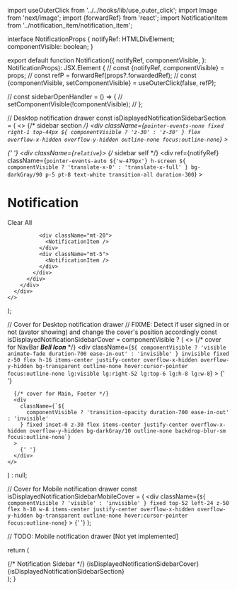 import useOuterClick from '../../hooks/lib/use_outer_click';
import Image from 'next/image';
import {forwardRef} from 'react';
import NotificationItem from '../notification_item/notification_item';

interface NotificationProps {
  notifyRef: HTMLDivElement;
  componentVisible: boolean;
}

export default function Notification({
  notifyRef,
  componentVisible,
}: NotificationProps): JSX.Element {
  // const {notifyRef, componentVisible} = props;
  // const refP = forwardRef(props?.forwardedRef);
  // const {componentVisible, setComponentVisible} = useOuterClick(false, refP);

  // const sidebarOpenHandler = () => {
  //   setComponentVisible(!componentVisible);
  // };

  // Desktop notification drawer
  const isDisplayedNotificationSidebarSection = (
    <>
      {/* sidebar section */}
      <div
        className={`pointer-events-none fixed right-1 top-44px ${
          componentVisible ? 'z-30' : 'z-30'
        } flex overflow-x-hidden overflow-y-hidden outline-none focus:outline-none`}
      >
        <div className="relative my-6 mx-auto w-auto max-w-xl">
          {' '}
          <div className={`relative`}>
            {/* sidebar self */}
            <div
              ref={notifyRef}
              className={`pointer-events-auto ${'w-479px'} h-screen ${
                componentVisible ? 'translate-x-0' : 'translate-x-full'
              } bg-darkGray/90 p-5 pt-8 text-white transition-all duration-300`}
            >
              <h1 className="pl-5 text-2xl font-bold">Notification</h1>
              <div className="fixed right-30px text-sm text-tidebitTheme underline hover:cursor-pointer">
                Clear All
              </div>

              <div className="mt-20">
                <NotificationItem />
              </div>
              <div className="mt-5">
                <NotificationItem />
              </div>
            </div>
          </div>
        </div>
      </div>
    </>
  );

  // Cover for Desktop notification drawer
  // FIXME: Detect if user signed in or not (avator showing) and change the cover's position accordingly
  const isDisplayedNotificationSidebarCover = componentVisible ? (
    <>
      {/* cover for NavBar ***Bell Icon*** */}
      <div
        className={`${
          componentVisible ? 'visible animate-fade duration-700 ease-in-out' : 'invisible'
        } invisible fixed z-50 flex h-16 items-center justify-center overflow-x-hidden overflow-y-hidden bg-transparent outline-none hover:cursor-pointer focus:outline-none lg:visible lg:right-52 lg:top-6 lg:h-8 lg:w-8`}
      >
        {' '}
      </div>

      {/* cover for Main, Footer */}
      <div
        className={`${
          componentVisible ? 'transition-opacity duration-700 ease-in-out' : 'invisible'
        } fixed inset-0 z-30 flex items-center justify-center overflow-x-hidden overflow-y-hidden bg-darkGray/10 outline-none backdrop-blur-sm focus:outline-none`}
      >
        {' '}
      </div>
    </>
  ) : null;

  // Cover for Mobile notification drawer
  const isDisplayedNotificationSidebarMobileCover = (
    <div
      className={`${
        componentVisible ? 'visible' : 'invisible'
      } fixed top-52 left-24 z-50 flex h-10 w-8 items-center justify-center overflow-x-hidden overflow-y-hidden bg-transparent outline-none hover:cursor-pointer focus:outline-none`}
    >
      {' '}
    </div>
  );

  // TODO: Mobile notification drawer [Not yet implemented]

  return (
    <div>
      {/* Notification Sidebar */}
      {isDisplayedNotificationSidebarCover}
      {isDisplayedNotificationSidebarSection}
    </div>
  );
}
